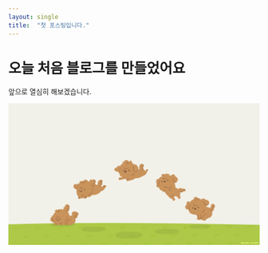 ```yaml
---
layout: single
title:  "첫 포스팅입니다."
---
```


# 오늘 처음 블로그를 만들었어요

앞으로 열심히 해보겠습니다.

![puppy](../images/2022-03-04-first/puppy-16463730381771.png)
